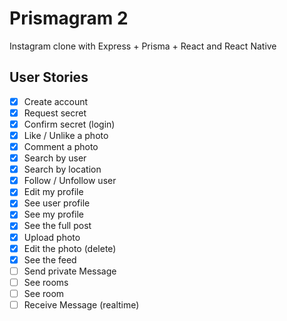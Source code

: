 # Prismagram 2

Instagram clone with Express + Prisma + React and React Native

## User Stories

- [x] Create account
- [x] Request secret
- [x] Confirm secret (login)
- [x] Like / Unlike a photo
- [x] Comment a photo
- [x] Search by user
- [x] Search by location
- [x] Follow / Unfollow user
- [x] Edit my profile
- [x] See user profile
- [x] See my profile
- [x] See the full post
- [x] Upload photo
- [x] Edit the photo (delete)
- [x] See the feed
- [ ] Send private Message
- [ ] See rooms
- [ ] See room
- [ ] Receive Message (realtime)
